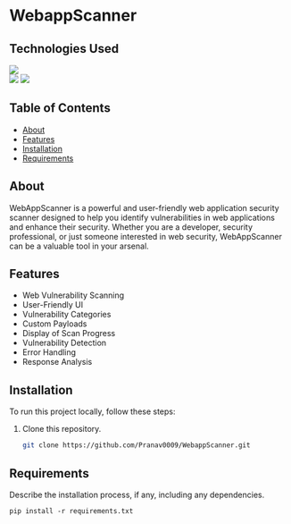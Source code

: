 ﻿# WebappScanner

## **Technologies Used**

<a href="https://www.python.org/">
    <img src="https://www.python.org/static/img/python-logo.png"></a>
<br>
    
<a href="https://en.wikipedia.org/wiki/HTML">
    <img src="https://cdn-icons-png.flaticon.com/128/1051/1051277.png"></a>

<a href="https://en.wikipedia.org/wiki/CSS">
    <img src="https://cdn-icons-png.flaticon.com/128/732/732190.png"></a>

## Table of Contents
- [About](#about)
- [Features](#features)
- [Installation](#installation)
- [Requirements](#Requirements)

## About
WebAppScanner is a powerful and user-friendly web application security scanner designed to help you identify vulnerabilities in web applications and enhance their security. Whether you are a developer, security professional, or just someone interested in web security, WebAppScanner can be a valuable tool in your arsenal.


## Features
- Web Vulnerability Scanning
- User-Friendly UI
- Vulnerability Categories
- Custom Payloads
- Display of Scan Progress
- Vulnerability Detection
- Error Handling
- Response Analysis


## Installation
To run this project locally, follow these steps:

1. Clone this repository.
   ```bash
   git clone https://github.com/Pranav0009/WebappScanner.git

## Requirements
Describe the installation process, if any, including any dependencies. 
```shell
pip install -r requirements.txt
   
